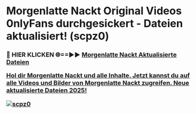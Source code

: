 # Morgenlatte Nackt Original Videos 0nlyFans durchgesickert - Dateien aktualisiert! (scpz0)

<h3>🔴 HIER KLICKEN 🌐==►► <a href="https://tinyurl.com/h6vf6nb8" rel="nofollow">Morgenlatte Nackt Aktualisierte Dateien

Hol dir Morgenlatte Nackt und alle Inhalte. Jetzt kannst du auf alle Videos und Bilder von Morgenlatte Nackt zugreifen. Neue aktualisierte Dateien 2025!

[![scpz0](https://i.imgur.com/sD4kR3V.gif)](https://tinyurl.com/h6vf6nb8)
